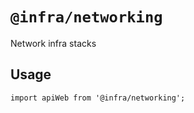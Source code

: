 # `@infra/networking`

Network infra stacks

## Usage

```
import apiWeb from '@infra/networking';

```
